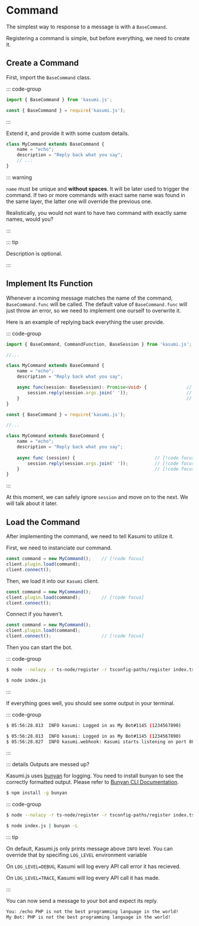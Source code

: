 # Command

The simplest way to response to a message is with a `BaseCommand`.

Registering a command is simple, but before everything, we need to create it.

## Create a Command

First, import the `BaseCommand` class.

::: code-group 

```typescript [index.ts]
import { BaseCommand } from 'kasumi.js';
```

```javascript [index.js]
const { BaseCommand } = require('kasumi.js');
```

:::

Extend it, and provide it with some custom details. 


```typescript
class MyCommand extends BaseCommand {
    name = "echo";
    description = "Reply back what you say";
    // ...
}
```

::: warning

`name` must be unique and **without spaces**. It will be later used to trigger the command. If two or more commands with exact same name was found in the same layer, the latter one will override the previous one.

Realistically, you would not want to have two command with exactly same names, would you?

:::

::: tip

Description is optional. 

:::

## Implement Its Function

Whenever a incoming message matches the name of the command, `BaseCommand.func` will be called. The default value of `BaseCommand.func` will just throw an error, so we need to implement one ourself to overwrite it. 

Here is an example of replying back everything the user provide.

::: code-group

```typescript [index.ts]
import { BaseCommand, CommandFunction, BaseSession } from 'kasumi.js';

//...

class MyCommand extends BaseCommand {
    name = "echo";
    description = "Reply back what you say";

    async func(session: BaseSession): Promise<void> {               // [!code focus]
        session.reply(session.args.join(' '));                      // [!code focus]
    }                                                               // [!code focus]
}
```

```javascript [index.js]
const { BaseCommand } = require('kasumi.js');

//...

class MyCommand extends BaseCommand {
    name = "echo";
    description = "Reply back what you say";
    
    async func (session) {                              // [!code focus]
        session.reply(session.args.join(' '));          // [!code focus]
    }                                                   // [!code focus]
}
```

:::

At this moment, we can safely ignore `session` and move on to the next. We will talk about it later.

## Load the Command

After implementing the command, we need to tell Kasumi to utilize it.

First, we need to instanciate our command.

```typescript
const command = new MyCommand();    // [!code focus]
client.plugin.load(command);
client.connect();
```

Then, we load it into our `Kasumi` client.

```typescript
const command = new MyCommand();
client.plugin.load(command);        // [!code focus]
client.connect();
```

Connect if you haven't.

```typescript
const command = new MyCommand();
client.plugin.load(command);        
client.connect();                   // [!code focus]
```

Then you can start the bot.

::: code-group

```sh [TypeScript]
$ node --nolazy -r ts-node/register -r tsconfig-paths/register index.ts
```

```sh [JavaScript]
$ node index.js
```

:::

If everything goes well, you should see some output in your terminal.

::: code-group

```sh [WebSocket]
$ 05:56:28.813  INFO kasumi: Logged in as My Bot#1145 (1234567890)
```

```sh [WebHook]
$ 05:56:28.813  INFO kasumi: Logged in as My Bot#1145 (1234567890)
$ 05:56:28.827  INFO kasumi.webhook: Kasumi starts listening on port 8888
```

:::

::: details Outputs are messed up?

Kasumi.js uses [bunyan](https://github.com/trentm/node-bunyan) for logging. You need to install bunyan to see the correctly formatted output. Please refer to [Bunyan CLI Documentation](https://github.com/trentm/node-bunyan#cli-usage).

```sh
$ npm install -g bunyan
```

::: code-group

```sh [TypeScript]
$ node --nolazy -r ts-node/register -r tsconfig-paths/register index.ts | bunyan -L
```

```sh [JavaScript]
$ node index.js | bunyan -L
```



::: tip

On default, Kasumi.js only prints message above `INFO` level. You can override that by specifing `LOG_LEVEL` environment variable

On `LOG_LEVEL=DEBUG`, Kasumi will log every API call error it has recieved.

On `LOG_LEVEL=TRACE`, Kasumi will log every API call it has made.

:::

You can now send a message to your bot and expect its reply.

```txt
You: /echo PHP is not the best programming language in the world!
My Bot: PHP is not the best programming language in the world!
```

